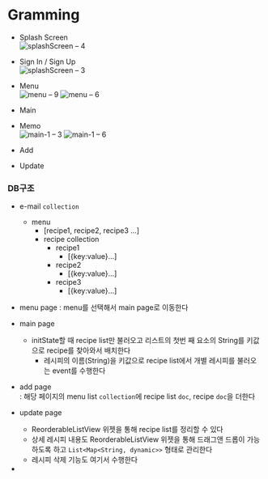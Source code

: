 # Gramming

- Splash Screen  
![splashScreen – 4](https://user-images.githubusercontent.com/81023768/208247116-baa732cf-f647-4da0-9fa4-04c3187bd060.png)  



- Sign In / Sign Up  
![splashScreen – 3](https://user-images.githubusercontent.com/81023768/208247125-21c1477b-186a-42dc-ab26-29b5f13d8304.png)  


- Menu  
![menu – 9](https://user-images.githubusercontent.com/81023768/208247159-c184f141-29ac-4a79-b95a-dff20f80bc9e.png)
![menu – 6](https://user-images.githubusercontent.com/81023768/208247160-1ba4caed-8871-4722-bd78-beeafa5a10c2.png)



- Main  



- Memo  
![main-1 – 3](https://user-images.githubusercontent.com/81023768/205496622-cd6e2966-f2d4-4986-9726-965904367357.png)
![main-1 – 6](https://user-images.githubusercontent.com/81023768/205496625-f49acee8-c1e1-4018-8e54-56a92fd45d31.png)  

- Add  

- Update  
  


  

### DB구조

- e-mail `collection`
	- menu 
		- [recipe1, recipe2, recipe3 ...]
		- recipe collection
			- recipe1
				- [{key:value}...]
			- recipe2
				- [{key:value}...]
			- recipe3
				- [{key:value}...]
- menu page
: menu를 선택해서 main page로 이동한다

- main page
  - initState할 때 recipe list만 불러오고 리스트의 첫번 째 요소의 String를 키값으로 recipe를 찾아와서 배치한다
	- 레시피의 이름(String)을 키값으로 recipe list에서 개별 레시피를 불러오는 event를 수행한다

- add page  
: 해당 페이지의 menu list `collection`에 recipe list `doc`, recipe `doc`을 더한다

- update page  
	- ReorderableListView 위젯을 통해 recipe list를 정리할 수 있다
	- 상세 레시피 내용도 ReorderableListView 위젯을 통해 드래그앤 드롭이 가능하도록 하고 `List<Map<String, dynamic>>` 형태로  관리한다
	- 레시피 삭제 기능도 여기서 수행한다


- 


